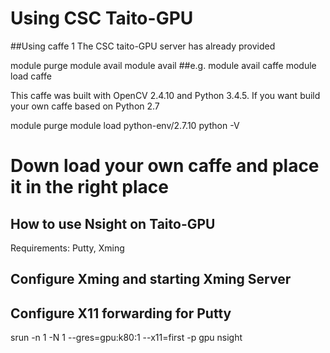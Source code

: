 # Using CSC Taito-GPU


##Using caffe 1
The CSC taito-GPU server has already provided 

module purge
module avail
module avail <Module Name> ##e.g. module avail caffe
module load caffe


This caffe was built with OpenCV 2.4.10 and Python 3.4.5. If you want build your own caffe based on Python 2.7


module purge
module load python-env/2.7.10
python -V
# Down load your own caffe and place it in the right place


## How to use Nsight on Taito-GPU
Requirements: Putty, Xming
## Configure Xming and starting Xming Server


## Configure X11 forwarding for Putty
srun -n 1 -N 1 --gres=gpu:k80:1 --x11=first -p gpu nsight
